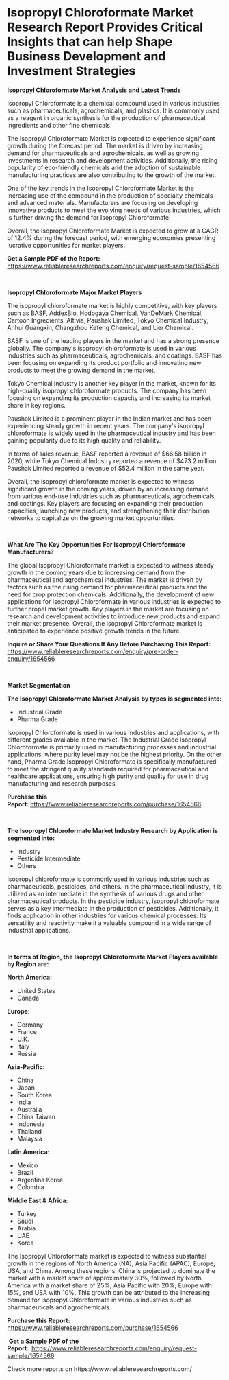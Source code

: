 <p><h1>Isopropyl Chloroformate Market Research Report Provides Critical Insights that can help Shape Business Development and Investment Strategies</h1></p><p><strong>Isopropyl Chloroformate Market Analysis and Latest Trends</strong></p>
<p><p>Isopropyl Chloroformate is a chemical compound used in various industries such as pharmaceuticals, agrochemicals, and plastics. It is commonly used as a reagent in organic synthesis for the production of pharmaceutical ingredients and other fine chemicals.</p><p>The Isopropyl Chloroformate Market is expected to experience significant growth during the forecast period. The market is driven by increasing demand for pharmaceuticals and agrochemicals, as well as growing investments in research and development activities. Additionally, the rising popularity of eco-friendly chemicals and the adoption of sustainable manufacturing practices are also contributing to the growth of the market.</p><p>One of the key trends in the Isopropyl Chloroformate Market is the increasing use of the compound in the production of specialty chemicals and advanced materials. Manufacturers are focusing on developing innovative products to meet the evolving needs of various industries, which is further driving the demand for Isopropyl Chloroformate.</p><p>Overall, the Isopropyl Chloroformate Market is expected to grow at a CAGR of 12.4% during the forecast period, with emerging economies presenting lucrative opportunities for market players.</p></p>
<p><strong>Get a Sample PDF of the Report:&nbsp;</strong> <a href="https://www.reliableresearchreports.com/enquiry/request-sample/1654566">https://www.reliableresearchreports.com/enquiry/request-sample/1654566</a></p>
<p>&nbsp;</p>
<p><strong>Isopropyl Chloroformate Major Market Players</strong></p>
<p><p>The isopropyl chloroformate market is highly competitive, with key players such as BASF, AddexBio, Hodogaya Chemical, VanDeMark Chemical, Cartoon Ingredients, Altivia, Paushak Limited, Tokyo Chemical Industry, Anhui Guangxin, Changzhou Kefeng Chemical, and Lier Chemical. </p><p>BASF is one of the leading players in the market and has a strong presence globally. The company's isopropyl chloroformate is used in various industries such as pharmaceuticals, agrochemicals, and coatings. BASF has been focusing on expanding its product portfolio and innovating new products to meet the growing demand in the market.</p><p>Tokyo Chemical Industry is another key player in the market, known for its high-quality isopropyl chloroformate products. The company has been focusing on expanding its production capacity and increasing its market share in key regions.</p><p>Paushak Limited is a prominent player in the Indian market and has been experiencing steady growth in recent years. The company's isopropyl chloroformate is widely used in the pharmaceutical industry and has been gaining popularity due to its high quality and reliability.</p><p>In terms of sales revenue, BASF reported a revenue of $66.58 billion in 2020, while Tokyo Chemical Industry reported a revenue of $473.2 million. Paushak Limited reported a revenue of $52.4 million in the same year.</p><p>Overall, the isopropyl chloroformate market is expected to witness significant growth in the coming years, driven by an increasing demand from various end-use industries such as pharmaceuticals, agrochemicals, and coatings. Key players are focusing on expanding their production capacities, launching new products, and strengthening their distribution networks to capitalize on the growing market opportunities.</p></p>
<p>&nbsp;</p>
<p><strong>What Are The Key Opportunities For Isopropyl Chloroformate Manufacturers?</strong></p>
<p><p>The global Isopropyl Chloroformate market is expected to witness steady growth in the coming years due to increasing demand from the pharmaceutical and agrochemical industries. The market is driven by factors such as the rising demand for pharmaceutical products and the need for crop protection chemicals. Additionally, the development of new applications for Isopropyl Chloroformate in various industries is expected to further propel market growth. Key players in the market are focusing on research and development activities to introduce new products and expand their market presence. Overall, the Isopropyl Chloroformate market is anticipated to experience positive growth trends in the future.</p></p>
<p><strong>Inquire or Share Your Questions If Any Before Purchasing This Report:</strong> <a href="https://www.reliableresearchreports.com/enquiry/pre-order-enquiry/1654566">https://www.reliableresearchreports.com/enquiry/pre-order-enquiry/1654566</a></p>
<p>&nbsp;</p>
<p><strong>Market Segmentation</strong></p>
<p><strong>The Isopropyl Chloroformate Market Analysis by types is segmented into:</strong></p>
<p><ul><li>Industrial Grade</li><li>Pharma Grade</li></ul></p>
<p><p>Isopropyl Chloroformate is used in various industries and applications, with different grades available in the market. The Industrial Grade Isopropyl Chloroformate is primarily used in manufacturing processes and industrial applications, where purity level may not be the highest priority. On the other hand, Pharma Grade Isopropyl Chloroformate is specifically manufactured to meet the stringent quality standards required for pharmaceutical and healthcare applications, ensuring high purity and quality for use in drug manufacturing and research purposes.</p></p>
<p><strong>Purchase this Report:&nbsp;</strong><a href="https://www.reliableresearchreports.com/purchase/1654566">https://www.reliableresearchreports.com/purchase/1654566</a></p>
<p>&nbsp;</p>
<p><strong>The Isopropyl Chloroformate Market Industry Research by Application is segmented into:</strong></p>
<p><ul><li>Industry</li><li>Pesticide Intermediate</li><li>Others</li></ul></p>
<p><p>Isopropyl chloroformate is commonly used in various industries such as pharmaceuticals, pesticides, and others. In the pharmaceutical industry, it is utilized as an intermediate in the synthesis of various drugs and other pharmaceutical products. In the pesticide industry, isopropyl chloroformate serves as a key intermediate in the production of pesticides. Additionally, it finds application in other industries for various chemical processes. Its versatility and reactivity make it a valuable compound in a wide range of industrial applications.</p></p>
<p>&nbsp;</p>
<p><strong>In terms of Region, the Isopropyl Chloroformate Market Players available by Region are:</strong></p>
<p>
    <p> <strong> North America: </strong>
        <ul>
            <li>United States</li>
            <li>Canada</li>
        </ul>
        </p> 
    <p> <strong> Europe: </strong>
        <ul>
            <li>Germany</li>
            <li>France</li>
            <li>U.K.</li>
            <li>Italy</li>
            <li>Russia</li>
        </ul>
        </p> 
    <p> <strong> Asia-Pacific: </strong>
        <ul>
            <li>China</li>
            <li>Japan</li>
            <li>South Korea</li>
            <li>India</li>
            <li>Australia</li>
            <li>China Taiwan</li>
            <li>Indonesia</li>
            <li>Thailand</li>
            <li>Malaysia</li>
        </ul>
        </p> 
    <p> <strong> Latin America: </strong>
        <ul>
            <li>Mexico</li>
            <li>Brazil</li>
            <li>Argentina Korea</li>
            <li>Colombia</li>
        </ul>
        </p> 
    <p> <strong> Middle East & Africa: </strong>
        <ul>
            <li>Turkey</li>
            <li>Saudi</li>
            <li>Arabia</li>
            <li>UAE</li>
            <li>Korea</li>
        </ul>
    </p>
    </p>
<p><p>The Isopropyl Chloroformate market is expected to witness substantial growth in the regions of North America (NA), Asia Pacific (APAC), Europe, USA, and China. Among these regions, China is projected to dominate the market with a market share of approximately 30%, followed by North America with a market share of 25%, Asia Pacific with 20%, Europe with 15%, and USA with 10%. This growth can be attributed to the increasing demand for Isopropyl Chloroformate in various industries such as pharmaceuticals and agrochemicals.</p></p>
<p><strong>Purchase this Report: </strong><a href="https://www.reliableresearchreports.com/purchase/1654566">https://www.reliableresearchreports.com/purchase/1654566</a></p>
<p>&nbsp;<strong>Get a Sample PDF of the Report:&nbsp;&nbsp;</strong><a href="https://www.reliableresearchreports.com/enquiry/request-sample/1654566">https://www.reliableresearchreports.com/enquiry/request-sample/1654566</a></p>
<p><strong></strong></p>
<p>Check more reports on https://www.reliableresearchreports.com/</p>